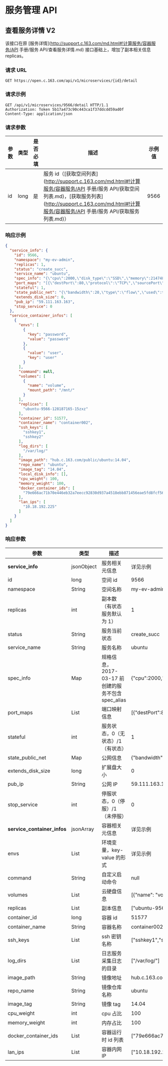 # 服务管理 API

## 查看服务详情 V2

该接口在原 [服务详情](http://support.c.163.com/md.html#!计算服务/容器服务/API 手册/服务 API/查看服务详情.md) 接口基础上，增加了副本相关信息 replicas。

### 请求 URL

`GET https://open.c.163.com/api/v1/microservices/{id}/detail`

### 请求示例

```http
GET /api/v1/microservices/9566/detail HTTP/1.1
Authorization: Token 5b17a473c90c443ca1f37ddcdd59ad0f
Content-Type: application/json
```

### 请求参数

| 参数 | 类型 | 是否必填 |                                  描述                                 | 示例值 |
|------|------|----------|-----------------------------------------------------------------------|--------|
| id| long | 是       | 服务 id（[获取空间列表](http://support.c.163.com/md.html#!计算服务/容器服务/API 手册/服务 API/获取空间列表.md)，[获取服务列表](http://support.c.163.com/md.html#!计算服务/容器服务/API 手册/服务 API/获取服务列表.md)） |  9566 |


### 响应示例

```json
{
  "service_info": {
    "id": 9566,
    "namespace": "my-ev-admin",
    "replicas": 1,
    "status": "create_succ",
    "service_name": "ubuntu",
    "spec_info": "{\"cpu\":2000,\"disk_type\":\"SSD\",\"memory\":2147483648,\"spec_alias\":\"C2M2S20\",\"storage\":20}",  //2017-03-17 前创建的服务不包含 spec_alias
    "port_maps": "[{\"destPort\":80,\"protocol\":\"TCP\",\"sourcePort\":8080}]",
    "stateful": 1,
    "state_public_net": "{\"bandwidth\":20,\"type\":\"flow\",\"used\":true}",
    "extends_disk_size": 0,
    "pub_ip": "59.111.163.163",
    "stop_service": 0
  },
  "service_container_infos": [
    {
      "envs": [
        {
          "key": "password",
          "value": "password"
        },
        {
          "value": "user",
          "key": "user"
        }
      ],
      "command": null,
      "volumes": [
        {
          "name": "volume",
          "mount_path": "/mnt/"
        }
      ],
      "replicas": [
        "ubuntu-9566-128187165-15zxz"
      ],
      "container_id": 51577,
      "container_name": "container002",
      "ssh_keys": [
        "sshkey1",
        "sshkey2"
      ],
      "log_dirs": [
        "/var/log/"
      ],
      "image_path": "hub.c.163.com/public/ubuntu:14.04",
      "repo_name": "ubuntu",
      "image_tag": "14.04",
      "local_disk_info": [],
      "cpu_weight": 100,
      "memory_weight": 100,
      "docker_container_ids": [
        "79e666ac71b70e446eb32a7eecc92830d937a4518ebb871456eae5fd8fcf5627"
      ],
      "lan_ips": [
        "10.18.192.225"
      ]
    }
  ]
}
```

### 响应参数

|             参数            |    类型    |                        描述                        |                                                示例值                                                |
|-----------------------------|------------|----------------------------------------------------|------------------------------------------------------------------------------------------------------|
| **service_info**            | jsonObject | 服务相关元信息                                     | 详见示例                                                                                             |
| id                          | long       | 空间 id                                            | 9566                                                                                                 |
| namespace                   | String     | 空间名称                                           | my-ev-admin                                                                                          |
| replicas                    | int        | 副本数（有状态服务默认为 1）                       | 1                                                                                                    |
| status                      | String     | 服务当前状态                                       | create_succ                                                                                          |
| service_name                | String     | 服务名称                                           | ubuntu                                                                                               |
| spec_info                   | Map        | 规格信息，2017-03-17 前创建的服务不包含 spec_alias | {\"cpu\":2000,\"disk_type\":\"SSD\",\"memory\":2147483648,\"spec_alias\":\"C2M2S20\",\"storage\":20} |
| port_maps                   | List       | 端口映射信息                                       | [{\"destPort\":80,\"protocol\":\"TCP\",\"sourcePort\":8080}]                                         |
| stateful                    | int        | 服务状态，0（无状态）/1（有状态）                  | 1                                                                                                    |
| state_public_net            | Map        | 公网信息                                           | {\"bandwidth\":20,\"type\":\"flow\",\"used\":true}                                                   |
| extends_disk_size           | long       | 扩展盘大小                                         | 0                                                                                                    |
| pub_ip                      | String     | 公网 IP                                            | 59.111.163.163                                                                                       |
| stop_service                | int        | 停服状态，0（停服）/1（未停服）                    | 0                                                                                                    |
| **service_container_infos** | jsonArray  | 容器相关元信息                                     | 详见示例                                                                                             |
| envs                        | List       | 环境变量，key-value 的形式                         | 详见示例                                                                                             |
| command                     | String     | 自定义启动命令                                     | null                                                                                                 |
| volumes                     | List       | 云硬盘信息                                         | [{"name": "volume","mount_path": "/mnt/"}]                                                           |
| replicas                    | List       | 副本信息                                           | ["ubuntu-9566-128187165-15zxz"]                                                                      |
| container_id                | long       | 容器 id                                            | 51577                                                                                                |
| container_name              | String     | 容器名称                                           | container002                                                                                         |
| ssh_keys                    | List       | ssh 密钥名称                                       | ["sshkey1","sshkey2"]                                                                                |
| log_dirs                    | List       | 日志服务采集日志的目录                             | ["/var/log/"]                                                                                        |
| image_path                  | String     | 镜像地址                                           | hub.c.163.com/public/ubuntu:14.04                                                                    |
| repo_name                   | String     | 镜像仓库名称                                       | ubuntu                                                                                               |
| image_tag                   | String     | 镜像 tag                                           | 14.04                                                                                                |
| cpu_weight                  | int        | cpu 占比                                           | 100                                                                                                  |
| memory_weight               | int        | 内存占比                                           | 100                                                                                                  |
| docker_container_ids        | List       | 容器运行时 id 列表                                 | ["79e666ac71b70e446eb32a7eecc92830d937a4518ebb871456eae5fd8fcf5627"]                                 |
| lan_ips                     | List       | 容器内网 IP                                        | ["10.18.192.225"]                                                                                    |
